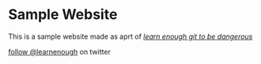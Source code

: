 # Sample Website

This is a sample website made as aprt of [*learn enough git to be dangerous*](http://learnenough.com/git-tutorial)

[follow @learnenough](http://twitter.com/learnenough) on twitter
